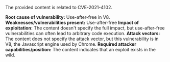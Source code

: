 The provided content is related to CVE-2021-4102.

**Root cause of vulnerability:** Use-after-free in V8.
**Weaknesses/vulnerabilities present:** Use-after-free
**Impact of exploitation:**  The content doesn't specify the full impact, but use-after-free vulnerabilities can often lead to arbitrary code execution.
**Attack vectors:** The content does not specify the attack vector, but this vulnerability is in V8, the Javascript engine used by Chrome.
**Required attacker capabilities/position:** The content indicates that an exploit exists in the wild.